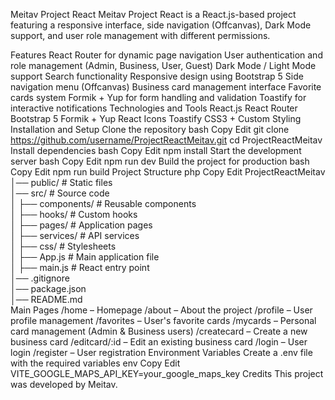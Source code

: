 Meitav Project React 
Meitav Project React  is a React.js-based project featuring a responsive interface, side navigation (Offcanvas), Dark Mode support, and user role management with different permissions.

Features
React Router for dynamic page navigation
User authentication and role management (Admin, Business, User, Guest)
Dark Mode / Light Mode support
Search functionality
Responsive design using Bootstrap 5
Side navigation menu (Offcanvas)
Business card management interface
Favorite cards system
Formik + Yup for form handling and validation
Toastify for interactive notifications
Technologies and Tools
React.js
React Router
Bootstrap 5
Formik + Yup
React Icons
Toastify
CSS3 + Custom Styling
Installation and Setup
Clone the repository
bash
Copy
Edit
git clone https://github.com/username/ProjectReactMeitav.git
cd ProjectReactMeitav
Install dependencies
bash
Copy
Edit
npm install
Start the development server
bash
Copy
Edit
npm run dev
Build the project for production
bash
Copy
Edit
npm run build
Project Structure
php
Copy
Edit
ProjectReactMeitav
│── public/                 # Static files  
│── src/                    # Source code  
│   ├── components/         # Reusable components  
│   ├── hooks/              # Custom hooks  
│   ├── pages/              # Application pages  
│   ├── services/           # API services  
│   ├── css/                # Stylesheets  
│   ├── App.js              # Main application file  
│   ├── main.js             # React entry point  
│── .gitignore  
│── package.json  
│── README.md  
Main Pages
/home – Homepage
/about – About the project
/profile – User profile management
/favorites – User's favorite cards
/mycards – Personal card management (Admin & Business users)
/createcard – Create a new business card
/editcard/:id – Edit an existing business card
/login – User login
/register – User registration
Environment Variables
Create a .env file with the required variables
env
Copy
Edit
VITE_GOOGLE_MAPS_API_KEY=your_google_maps_key
Credits
This project was developed by Meitav.